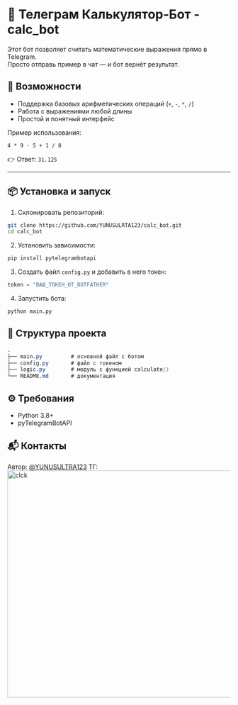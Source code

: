 # 📱 Телеграм Калькулятор-Бот - calc_bot

Этот бот позволяет считать математические выражения прямо в Telegram.  
Просто отправь пример в чат — и бот вернёт результат.

## 🚀 Возможности
- Поддержка базовых арифметических операций (`+`, `-`, `*`, `/`)  
- Работа с выражениями любой длины  
- Простой и понятный интерфейс  

Пример использования:

```4 * 9 - 5 + 1 / 8```

👉 Ответ: `31.125`

---

## 📦 Установка и запуск

1. Склонировать репозиторий:
```bash
git clone https://github.com/YUNUSULRTA123/calc_bot.git
cd calc_bot
```

2. Установить зависимости:
```bash
pip install pytelegrambotapi
```

3. Создать файл ```config.py``` и добавить в него токен:
```python
token = "ВАШ_ТОКЕН_ОТ_BOTFATHER"
```

4. Запустить бота:
```bash
python main.py
```

## 📂 Структура проекта

```css
.
├── main.py         # основной файл с ботом
├── config.py       # файл с токеном
├── logic.py        # модуль с функцией calculate()
└── README.md       # документация

```

## ⚙️ Требования
- Python 3.8+
- pyTelegramBotAPI


## 📬 Контакты

Автор: [@YUNUSULTRA123](https://github.com/YUNUSULRTA123)
ТГ: <img width="512" height="512" alt="clck" src="https://github.com/user-attachments/assets/a970d50e-ba55-4c0e-9360-6e9c9be7dce7" />

